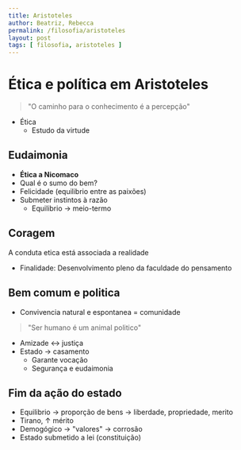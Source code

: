 ```yaml
---
title: Aristoteles
author: Beatriz, Rebecca
permalink: /filosofia/aristoteles
layout: post
tags: [ filosofia, aristoteles ]
---
```


# Ética e política em Aristoteles

> "O caminho para o conhecimento é a percepção"

- Ética
  - Estudo da virtude

## Eudaimonia
- **Ética a Nicomaco**
- Qual é o sumo do bem?
- Felicidade (equilibrio entre as paixões)
- Submeter instintos à razão
  - Equilibrio -> meio-termo

## Coragem
A conduta etica está associada a realidade

- Finalidade: Desenvolvimento pleno da faculdade do pensamento

## Bem comum e politica
- Convivencia natural e espontanea = comunidade

> "Ser humano é um animal politico"

- Amizade <-> justiça
- Estado -> casamento
  - Garante vocação
  - Segurança e eudaimonia

## Fim da ação do estado
- Equilibrio -> proporção de bens -> liberdade, propriedade, merito
- Tirano, $\uparrow$ mérito
- Demogógico -> "valores" -> corrosão
- Estado submetido a lei (constituição)
